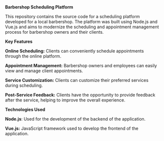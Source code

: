 **Barbershop Scheduling Platform**

This repository contains the source code for a scheduling platform developed for a local barbershop. The platform was built using Node.js and Vue.js and aims to modernize the scheduling and appointment management process for barbershop owners and their clients.

**Key Features**

**Online Scheduling:** Clients can conveniently schedule appointments through the online platform.

**Appointment Management:** Barbershop owners and employees can easily view and manage client appointments.

**Service Customization:** Clients can customize their preferred services during scheduling.

**Post-Service Feedback:** Clients have the opportunity to provide feedback after the service, helping to improve the overall experience.

**Technologies Used**

**Node.js**: Used for the development of the backend of the application.

**Vue.js:** JavaScript framework used to develop the frontend of the application.
